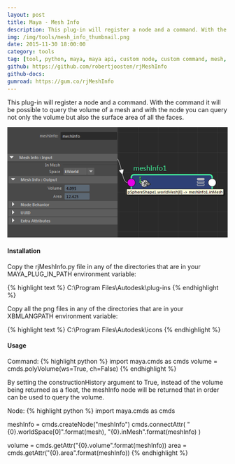 ```yaml
---
layout: post
title: Maya - Mesh Info
description: This plug-in will register a node and a command. With the command it will be possible to query the volume of a mesh and with the node you can query not only the volume but also the surface area of all the faces.
img: /img/tools/mesh_info_thumbnail.png
date: 2015-11-30 18:00:00
category: tools
tag: [tool, python, maya, maya api, custom node, custom command, mesh, volume, surface area]
github: https://github.com/robertjoosten/rjMeshInfo
github-docs:
gumroad: https://gum.co/rjMeshInfo
---
```

<p class="justify">This plug-in will register a node and a command. With the command it will be possible to query the volume of a mesh and with the node you can query not only the volume but also the surface area of all the faces.</p>

<p align="center"><img src="/img/tools/mesh_info_connections.png"/></p>

<h4>Installation</h4> 
<p class="justify">Copy the rjMeshInfo.py file in any of the directories that are in your MAYA_PLUG_IN_PATH environment variable: </p>
{% highlight text %}
C:\Program Files\Autodesk\plug-ins
{% endhighlight %}

<p class="justify">Copy all the png files in any of the directories that are in your XBMLANGPATH environment variable: </p>
{% highlight text %}
C:\Program Files\Autodesk\icons
{% endhighlight %}

<h4>Usage</h4> 
Command: 
{% highlight python %}
import maya.cmds as cmds 
volume = cmds.polyVolume(ws=True, ch=False)
{% endhighlight %}
<p class="justify">By setting the constructionHistory argument to True, instead of the volume being returned as a float, the meshInfo node will be returned that in order can be used to query the volume. </p>

Node: 
{% highlight python %}
import maya.cmds as cmds 

meshInfo = cmds.createNode("meshInfo") 
cmds.connectAttr( 
    "{0}.worldSpace[0]".format(mesh), 
    "{0}.inMesh".format(meshInfo) 
) 
    
volume = cmds.getAttr("{0}.volume".format(meshInfo)) 
area = cmds.getAttr("{0}.area".format(meshInfo))
{% endhighlight %}